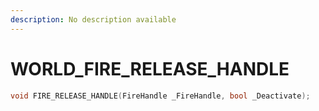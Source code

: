 ```yaml
---
description: No description available 
---
```


# WORLD\_FIRE_RELEASE_HANDLE

```cpp
void FIRE_RELEASE_HANDLE(FireHandle _FireHandle, bool _Deactivate);
```